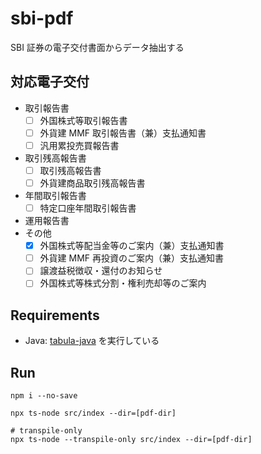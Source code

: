 # sbi-pdf

SBI 証券の電子交付書面からデータ抽出する

## 対応電子交付

- 取引報告書
  - [ ] 外国株式等取引報告書
  - [ ] 外貨建 MMF 取引報告書（兼）支払通知書
  - [ ] 汎用累投売買報告書
- 取引残高報告書
  - [ ] 取引残高報告書
  - [ ] 外貨建商品取引残高報告書
- 年間取引報告書
  - [ ] 特定口座年間取引報告書
- 運用報告書
- その他
  - [x] 外国株式等配当金等のご案内（兼）支払通知書
  - [ ] 外貨建 MMF 再投資のご案内（兼）支払通知書
  - [ ] 譲渡益税徴収・還付のお知らせ
  - [ ] 外国株式等株式分割・権利売却等のご案内

## Requirements

- Java: [tabula-java](https://github.com/tabulapdf/tabula-java) を実行している

## Run

```
npm i --no-save

npx ts-node src/index --dir=[pdf-dir]

# transpile-only
npx ts-node --transpile-only src/index --dir=[pdf-dir]
```
